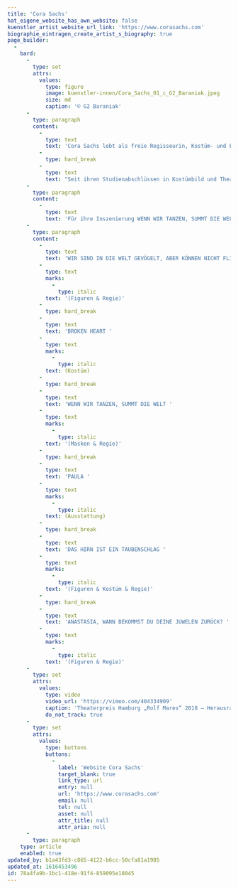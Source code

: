 ```yaml
---
title: 'Cora Sachs'
hat_eigene_website_has_own_website: false
kuenstler_artist_website_url_link: 'https://www.corasachs.com'
biographie_eintragen_create_artist_s_biography: true
page_builder:
  -
    bard:
      -
        type: set
        attrs:
          values:
            type: figure
            image: kuenstler-innen/Cora_Sachs_01_c_G2_Baraniak.jpeg
            size: md
            caption: '© G2 Baraniak'
      -
        type: paragraph
        content:
          -
            type: text
            text: 'Cora Sachs lebt als freie Regisseurin, Kostüm- und Figurenbildnerin mit ihrem Mann und ihren Kindern in Hamburg.'
          -
            type: hard_break
          -
            type: text
            text: "Seit ihren Studienabschlüssen in Kostümbild und Theaterregie realisiert und produziert sie preisgekrönte Arbeiten für große und kleine Menschen in der freien Szene, für Festivals und an Staats- bzw. Stadttheatern. Dabei zeichnen ihre Inszenierungen vor allem die Aufhebung der festen Grenzen zwischen Schauspiel, Tanz, Musik und Figurentheater aus. Neben ihrer künstlerischen Arbeit hat sie einen Lehrauftrag für Kostümdesign und engagiert sie sich im Vorstand vom Dachverband freie darstellende Künste in Hamburg e.V. Dort vertritt sie die Interessen der Künstler*innen gegenüber Öffentlichkeit und Politik.\_"
      -
        type: paragraph
        content:
          -
            type: text
            text: 'Für ihre Inszenierung WENN WIR TANZEN, SUMMT DIE WELT im monsun.theater wird Cora Sachs mit dem Theaterpreis Hamburg „Rolf Mares“ 2018 ausgezeichnet. 2019 folgt der nächste Theaterpreis Hamburg für die Produktion DAS HIRN IST EIN TAUBENSCHLAG in der Kategorie „Herausragende Komposition & Musik“.'
      -
        type: paragraph
        content:
          -
            type: text
            text: 'WIR SIND IN DIE WELT GEVÖGELT, ABER KÖNNEN NICHT FLIEGEN - Teil II '
          -
            type: text
            marks:
              -
                type: italic
            text: '(Figuren & Regie)'
          -
            type: hard_break
          -
            type: text
            text: 'BROKEN HEART '
          -
            type: text
            marks:
              -
                type: italic
            text: (Kostüm)
          -
            type: hard_break
          -
            type: text
            text: 'WENN WIR TANZEN, SUMMT DIE WELT '
          -
            type: text
            marks:
              -
                type: italic
            text: '(Masken & Regie)'
          -
            type: hard_break
          -
            type: text
            text: 'PAULA '
          -
            type: text
            marks:
              -
                type: italic
            text: (Ausstattung)
          -
            type: hard_break
          -
            type: text
            text: 'DAS HIRN IST EIN TAUBENSCHLAG '
          -
            type: text
            marks:
              -
                type: italic
            text: '(Figuren & Kostüm & Regie)'
          -
            type: hard_break
          -
            type: text
            text: 'ANASTASIA, WANN BEKOMMST DU DEINE JUWELEN ZURÜCK? '
          -
            type: text
            marks:
              -
                type: italic
            text: '(Figuren & Regie)'
      -
        type: set
        attrs:
          values:
            type: video
            video_url: 'https://vimeo.com/404334909'
            caption: 'Theaterpreis Hamburg „Rolf Mares“ 2018 – Herausragende Inszenierung „Wenn wir tanzen, summt die Welt“'
            do_not_track: true
      -
        type: set
        attrs:
          values:
            type: buttons
            buttons:
              -
                label: 'Website Cora Sachs'
                target_blank: true
                link_type: url
                entry: null
                url: 'https://www.corasachs.com'
                email: null
                tel: null
                asset: null
                attr_title: null
                attr_aria: null
      -
        type: paragraph
    type: article
    enabled: true
updated_by: b1a43fd3-c865-4122-b6cc-50cfa81a1985
updated_at: 1616453496
id: 78a4fa9b-1bc1-418e-91f4-859095e18045
---
```

